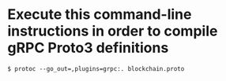 # Execute this command-line instructions in order to compile gRPC Proto3 definitions

```$ protoc --go_out=,plugins=grpc:. blockchain.proto```
